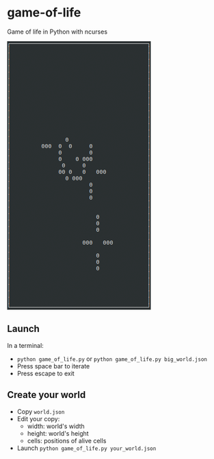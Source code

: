 game-of-life
============

Game of life in Python with ncurses

![game_of_life](https://raw.githubusercontent.com/Mefteg/game-of-life/master/scr-game_of_life-01.png "Game of Life")

Launch
------

In a terminal:
- `python game_of_life.py` or `python game_of_life.py big_world.json`
- Press space bar to iterate
- Press escape to exit

Create your world
-----------------

- Copy `world.json`
- Edit your copy:
  - width: world's width
  - height: world's height
  - cells: positions of alive cells
- Launch `python game_of_life.py your_world.json`

